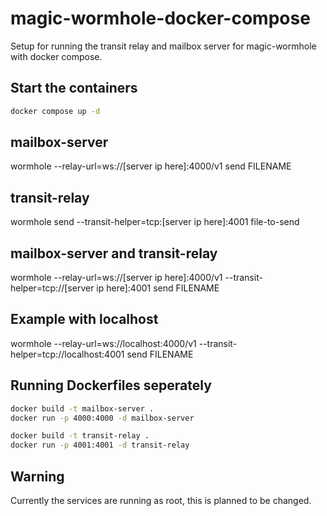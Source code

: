 # magic-wormhole-docker-compose

Setup for running the transit relay and mailbox server for magic-wormhole with docker compose.

## Start the containers

```bash
docker compose up -d
```

## mailbox-server

wormhole --relay-url=ws://[server ip here]:4000/v1 send FILENAME

## transit-relay

wormhole send --transit-helper=tcp:[server ip here]:4001 file-to-send

## mailbox-server and transit-relay

wormhole --relay-url=ws://[server ip here]:4000/v1 --transit-helper=tcp://[server ip here]:4001 send FILENAME

## Example with localhost

wormhole --relay-url=ws://localhost:4000/v1 --transit-helper=tcp://localhost:4001 send FILENAME

## Running Dockerfiles seperately

```bash
docker build -t mailbox-server .
docker run -p 4000:4000 -d mailbox-server
```

```bash
docker build -t transit-relay .
docker run -p 4001:4001 -d transit-relay
```

## Warning

Currently the services are running as root, this is planned to be changed.
